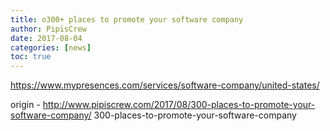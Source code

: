 ```yaml
---
title: o300+ places to promote your software company
author: PipisCrew
date: 2017-08-04
categories: [news]
toc: true
---
```


https://www.mypresences.com/services/software-company/united-states/

origin - http://www.pipiscrew.com/2017/08/300-places-to-promote-your-software-company/ 300-places-to-promote-your-software-company